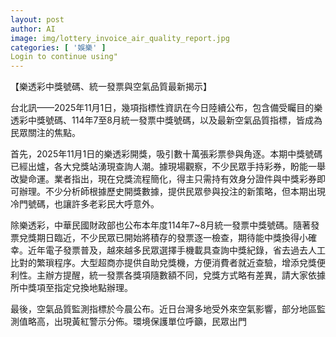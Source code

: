 ```yaml
---
layout: post
author: AI
image: img/lottery_invoice_air_quality_report.jpg
categories: [ '娛樂' ]
Login to continue using"
---
```

【樂透彩中獎號碼、統一發票與空氣品質最新揭示】

台北訊——2025年11月1日，幾項指標性資訊在今日陸續公布，包含備受矚目的樂透彩中獎號碼、114年7至8月統一發票中獎號碼，以及最新空氣品質指標，皆成為民眾關注的焦點。

首先，2025年11月1日的樂透彩開獎，吸引數十萬張彩票參與角逐。本期中獎號碼已經出爐，各大兌獎站湧現查詢人潮。據現場觀察，不少民眾手持彩券，盼能一舉改變命運。業者指出，現在兌獎流程簡化，得主只需持有效身分證件與中獎彩券即可辦理。不少分析師根據歷史開獎數據，提供民眾參與投注的新策略，但本期出現冷門號碼，也讓許多老彩民大呼意外。

除樂透彩，中華民國財政部也公布本年度114年7~8月統一發票中獎號碼。隨著發票兌獎期日臨近，不少民眾已開始將積存的發票逐一檢查，期待能中獎換得小確幸。近年電子發票普及，越來越多民眾選擇手機載具查詢中獎紀錄，省去過去人工比對的繁瑣程序。大型超商亦提供自助兌獎機，方便消費者就近查驗，增添兌獎便利性。主辦方提醒，統一發票各獎項隨數額不同，兌獎方式略有差異，請大家依據所中獎項至指定兌換地點辦理。

最後，空氣品質監測指標於今晨公布。近日台灣多地受外來空氣影響，部分地區監測值略高，出現黃紅警示分佈。環境保護單位呼籲，民眾出門